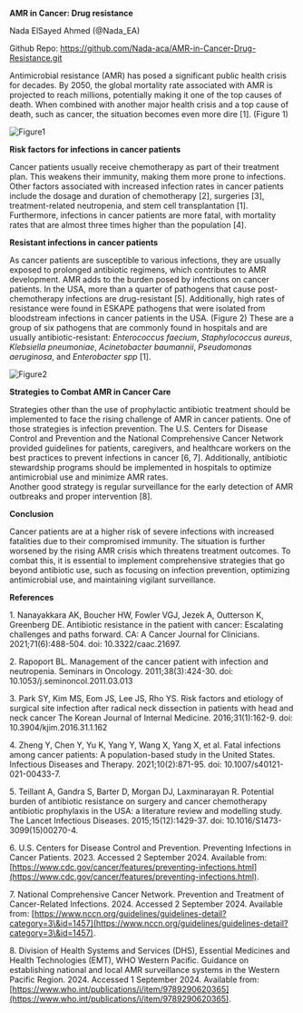 **AMR in Cancer: Drug resistance**

Nada ElSayed Ahmed (@Nada\_EA)

Github Repo: https://github.com/Nada-aca/AMR-in-Cancer-Drug-Resistance.git

Antimicrobial resistance (AMR) has posed a significant public health crisis for decades. By 2050, the global mortality rate associated with AMR is projected to reach millions, potentially making it one of the top causes of death. When combined with another major health crisis and a top cause of death, such as cancer, the situation becomes even more dire \[1\]. (Figure 1\)


![Figure1](https://github.com/user-attachments/assets/9a2f6df9-b379-4414-a8b3-a5952deb8e0f)


**Risk factors for infections in cancer patients**

Cancer patients usually receive chemotherapy as part of their treatment plan. This weakens their immunity, making them more prone to infections. Other factors associated with increased infection rates in cancer patients include the dosage and duration of chemotherapy \[2\], surgeries \[3\], treatment-related neutropenia, and stem cell transplantation \[1\]. Furthermore, infections in cancer patients are more fatal, with mortality rates that are almost three times higher than the population \[4\].

**Resistant infections in cancer patients**

As cancer patients are susceptible to various infections, they are usually exposed to prolonged antibiotic regimens, which contributes to AMR development. AMR adds to the burden posed by infections on cancer patients. In the USA, more than a quarter of pathogens that cause post-chemotherapy infections are drug-resistant \[5\]. Additionally, high rates of resistance were found in ESKAPE pathogens that were isolated from bloodstream infections in cancer patients in the USA. (Figure 2\) These are a group of six pathogens that are commonly found in hospitals and are usually antibiotic-resistant: *Enterococcus faecium*, *Staphylococcus aureus*, *Klebsiella pneumoniae*, *Acinetobacter baumannii*, *Pseudomonas aeruginosa*, and *Enterobacter* *spp* \[1\]. 


![Figure2](https://github.com/user-attachments/assets/ee5dc9ae-3ef0-46d2-addb-5f61621e63c9)


**Strategies to Combat AMR in Cancer Care**

Strategies other than the use of prophylactic antibiotic treatment should be implemented to face the rising challenge of AMR in cancer patients. One of those strategies is infection prevention. The U.S. Centers for Disease Control and Prevention and the National Comprehensive Cancer Network provided guidelines for patients, caregivers, and healthcare workers on the best practices to prevent infections in cancer \[6, 7\]. Additionally, antibiotic stewardship programs should be implemented in hospitals to optimize antimicrobial use and minimize AMR rates.  
 Another good strategy is regular surveillance for the early detection of AMR outbreaks and proper intervention \[8\].

**Conclusion**

Cancer patients are at a higher risk of severe infections with increased fatalities due to their compromised immunity. The situation is further worsened by the rising AMR crisis which threatens treatment outcomes. To combat this, it is essential to implement comprehensive strategies that go beyond antibiotic use, such as focusing on infection prevention, optimizing antimicrobial use, and maintaining vigilant surveillance.

**References**

1\.       	Nanayakkara AK, Boucher HW, Fowler VGJ, Jezek A, Outterson K, Greenberg DE. Antibiotic resistance in the patient with cancer: Escalating challenges and paths forward. CA: A Cancer Journal for Clinicians. 2021;71(6):488-504. doi: 10.3322/caac.21697.

2\.       	Rapoport BL. Management of the cancer patient with infection and neutropenia. Seminars in Oncology. 2011;38(3):424-30. doi: 10.1053/j.seminoncol.2011.03.013

3\.       	Park SY, Kim MS, Eom JS, Lee JS, Rho YS. Risk factors and etiology of surgical site infection after radical neck dissection in patients with head and neck cancer The Korean Journal of Internal Medicine. 2016;31(1):162-9. doi: 10.3904/kjim.2016.31.1.162

4\.       	Zheng Y, Chen Y, Yu K, Yang Y, Wang X, Yang X, et al. Fatal infections among cancer patients: A population-based study in the United States. Infectious Diseases and Therapy. 2021;10(2):871-95. doi: 10.1007/s40121-021-00433-7.

5\.       	Teillant A, Gandra S, Barter D, Morgan DJ, Laxminarayan R. Potential burden of antibiotic resistance on surgery and cancer chemotherapy antibiotic prophylaxis in the USA: a literature review and modelling study. The Lancet Infectious Diseases. 2015;15(12):1429-37. doi: 10.1016/S1473-3099(15)00270-4.

6\.       	U.S. Centers for Disease Control and Prevention. Preventing Infections in Cancer Patients. 2023\. Accessed 2 September 2024\. Available from: [https://www.cdc.gov/cancer/features/preventing-infections.html](https://www.cdc.gov/cancer/features/preventing-infections.html).

7\.       	National Comprehensive Cancer Network. Prevention and Treatment of Cancer-Related Infections. 2024\. Accessed 2 September 2024\. Available from: [https://www.nccn.org/guidelines/guidelines-detail?category=3\&id=1457](https://www.nccn.org/guidelines/guidelines-detail?category=3\&id=1457).

8\.       	Division of Health Systems and Services (DHS), Essential Medicines and Health Technologies (EMT), WHO Western Pacific. Guidance on establishing national and local AMR surveillance systems in the Western Pacific Region. 2024\. Accessed 1 September 2024\. Available from: [https://www.who.int/publications/i/item/9789290620365](https://www.who.int/publications/i/item/9789290620365).

